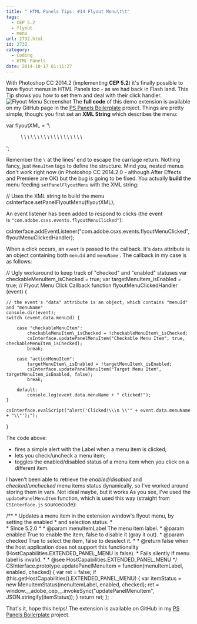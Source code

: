 ```yaml
---
title: " HTML Panels Tips: #14 Flyout Menu\t\t"
tags:
  - CEP 5.2
  - flyout
  - menu
url: 2732.html
id: 2732
category:
  - Coding
  - HTML Panels
date: 2014-10-17 01:11:27
---
```


With Photoshop CC 2014.2 (implementing **CEP 5.2**) it's finally possible to have flyout menus in HTML Panels too - as we had back in Flash land. This Tip shows you how to set them and deal with their click handler. ![Flyout Menu Screenshot](http://localhost:8888/wp-content/uploads/2014/10/screenshot.png) The **full code** of this demo extension is available on my GitHub page in the [PS Panels Boilerplate](https://github.com/undavide/PS-Panels-Boilerplate/tree/master/src/com.undavide.flyout "PS Panels Boilerplate on GitHub") project. Things are pretty simple, though: you first set an **XML String** which describes the menu:

var flyoutXML = '\
<Menu> \
	<MenuItem Id="enabledMenuItem" Label="Enabled Menu Item" Enabled="true" Checked="false"/> \
	<MenuItem Id="disabledMenuItem" Label="Disabled Menu Item" Enabled="false" Checked="false"/> \
	\
	<MenuItem Label="---" /> \
	\
	<MenuItem Id="checkableMenuItem" Label="Checkable Menu Item" Enabled="true" Checked="true"/> \
	\
	<MenuItem Label="---" /> \
	\
	<MenuItem Id="actionMenuItem" Label="Click me to enable/disable the Target Menu!" Enabled="true" Checked="false"/> \
	<MenuItem Id="targetMenuItem" Label="Target Menu Item" Enabled="true" Checked="false"/> \
	\
	<MenuItem Label="---" /> \
	\
	<MenuItem Label="Parent Menu (wont work on PS CC 2014.2.0)"> \
		<MenuItem Label="Child Menu 1"/> \
		<MenuItem Label="Child Menu 2"/> \
	</MenuItem> \
</Menu>';

Remember the `\` at the lines' end to escape the carriage return. Nothing fancy, just `MenuItem` tags to define the structure. Mind you, nested menus don't work right now (in Photoshop CC 2014.2.0 - although After Effects and Premiere are OK) but the bug is going to be fixed. You actually **build** the menu feeding `setPanelFlyoutMenu` with the XML string:

// Uses the XML string to build the menu
csInterface.setPanelFlyoutMenu(flyoutXML);

An event listener has been added to respond to clicks (the event is `"com.adobe.csxs.events.flyoutMenuClicked"`):

csInterface.addEventListener("com.adobe.csxs.events.flyoutMenuClicked", flyoutMenuClickedHandler);

When a click occurs, an `event` is passed to the callback. It's `data` attribute is an object containing both `menuId` and `menuName` . The callback in my case is as follows:

// Ugly workaround to keep track of "checked" and "enabled" statuses
var checkableMenuItem_isChecked = true;
var targetMenuItem_isEnabled = true;
		// Flyout Menu Click Callback
function flyoutMenuClickedHandler (event) {

	// the event's "data" attribute is an object, which contains "menuId" and "menuName"
	console.dir(event); 
	switch (event.data.menuId) {
		
		case "checkableMenuItem": 
			checkableMenuItem\_isChecked = !checkableMenuItem\_isChecked;
			csInterface.updatePanelMenuItem("Checkable Menu Item", true, checkableMenuItem_isChecked);
			break;

		case "actionMenuItem": 
			targetMenuItem\_isEnabled = !targetMenuItem\_isEnabled;
			csInterface.updatePanelMenuItem("Target Menu Item", targetMenuItem_isEnabled, false);
			break;

		default: 
			console.log(event.data.menuName + " clicked!");
	}

	csInterface.evalScript("alert('Clicked!\\\n \\"" + event.data.menuName + "\\"');");
}

The code above:

*   fires a simple alert with the Label when a menu item is clicked;
*   lets you check/uncheck a menu item;
*   toggles the enabled/disabled status of a menu item when you click on a different item.

I haven't been able to retrieve the _enabled/disabled_ and _checked/unchecked_ menu items status dynamically, so I've worked around storing them in vars. Not ideal maybe, but it works As you see, I've used the `updatePanelMenuItem` function, which is used this way (straight from `CSInterface.js` sourcecode):

/\*\*
 \* Updates a menu item in the extension window's flyout menu, by setting the enabled
 \* and selection status.
 \*  
 \* Since 5.2.0
 \*
 \* @param menuItemLabel The menu item label. 
 \* @param enabled       True to enable the item, false to disable it (gray it out).
 \* @param checked       True to select the item, false to deselect it.
 \*
 \* @return false when the host application does not support this functionality (HostCapabilities.EXTENDED\_PANEL\_MENU is false). 
 \*         Fails silently if menu label is invalid.
 \*
 \* @see HostCapabilities.EXTENDED\_PANEL\_MENU
 */
CSInterface.prototype.updatePanelMenuItem = function(menuItemLabel, enabled, checked)
{
    var ret = false;
    if (this.getHostCapabilities().EXTENDED\_PANEL\_MENU) 
    {
        var itemStatus = new MenuItemStatus(menuItemLabel, enabled, checked);
        ret = window.\_\_adobe\_cep__.invokeSync("updatePanelMenuItem", JSON.stringify(itemStatus));
    }
    return ret;
};

That's it, hope this helps! The extension is available on GitHub in my [PS Panels Boilerplate](https://github.com/undavide/PS-Panels-Boilerplate/tree/master/src/com.undavide.flyout "PS Panels Boilerplate on GitHub") project.